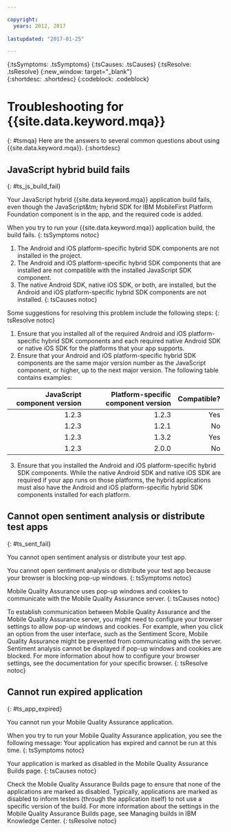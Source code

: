 ```yaml
---

copyright:
  years: 2012, 2017
  
lastupdated: "2017-01-25"  

---
```


{:tsSymptoms: .tsSymptoms} 
{:tsCauses: .tsCauses} 
{:tsResolve: .tsResolve} 
{:new_window: target="_blank"}  
{:shortdesc: .shortdesc}
{:codeblock: .codeblock} 



# Troubleshooting for {{site.data.keyword.mqa}} 
{: #tsmqa}
Here are the answers to several common questions about using {{site.data.keyword.mqa}}. 
{:shortdesc}

## JavaScript hybrid build fails
{: #ts_js_build_fail}

Your JavaScript hybrid {{site.data.keyword.mqa}} application build fails, even though the JavaScript&tm; hybrid SDK for IBM MobileFirst Platform Foundation component is in the app, and the required code is added.


When you try to run your {{site.data.keyword.mqa}} application build, the build fails. 
{: tsSymptoms notoc} 


1. The Android and iOS platform-specific hybrid SDK components are not installed in the project.
2. The Android and iOS platform-specific hybrid SDK components that are installed are not compatible with the installed JavaScript SDK component.
3. The native Android SDK, native iOS SDK, or both, are installed, but the Android and iOS platform-specific hybrid SDK components are not installed.
{: tsCauses notoc} 
 

Some suggestions for resolving this problem include the following steps:
{: tsResolve notoc}
  1.  Ensure that you installed all of the required Android and iOS platform-specific hybrid SDK components and each required native Android SDK or native iOS SDK for the platforms that your app supports. 
  2. Ensure that your Android and iOS platform-specific hybrid SDK components are the same major version number as the JavaScript component, or higher, up to the next major version. The following table contains examples:
  
| JavaScript component version | Platform-specific component version | Compatible? |
|---------: |------------: |------------: |
| 1.2.3 | 1.2.3 | Yes |
| 1.2.3 | 1.2.1 | No |
| 1.2.3 | 1.3.2 | Yes |
| 1.2.3 | 2.0.0 | No |

  3. Ensure that you installed the Android and iOS platform-specific hybrid SDK components. While the native Android SDK and native iOS SDK are required if your app runs on those platforms, the hybrid applications must also have the Android and iOS platform-specific hybrid SDK components installed for each platform.

  
## Cannot open sentiment analysis or distribute test apps
{: #ts_sent_fail}

You cannot open sentiment analysis or distribute your test app.

You cannot open sentiment analysis or distribute your test app because your browser is blocking pop-up windows.
{: tsSymptoms notoc} 

Mobile Quality Assurance uses pop-up windows and cookies to communicate with the Mobile Quality Assurance server.
{: tsCauses notoc}


To establish communication between Mobile Quality Assurance and the Mobile Quality Assurance server, you might need to configure your browser settings to allow pop-up windows and cookies. For example, when you click an option from the user interface, such as the Sentiment Score, Mobile Quality Assurance might be prevented from communicating with the server. Sentiment analysis cannot be displayed if pop-up windows and cookies are blocked. For more information about how to configure your browser settings, see the documentation for your specific browser. 
{: tsResolve notoc}


## Cannot run expired application
{: #ts_app_expired}

You cannot run your Mobile Quality Assurance application.

When you try to run your Mobile Quality Assurance application, you see the following message: Your application has expired and cannot be run at this time.
{: tsSymptoms notoc} 

Your application is marked as disabled in the Mobile Quality Assurance Builds page.
{: tsCauses notoc}


Check the Mobile Quality Assurance Builds page to ensure that none of the applications are marked as disabled. Typically, applications are marked as disabled to inform testers (through the application itself) to not use a specific version of the build. For more information about the settings in the Mobile Quality Assurance Builds page, see Managing builds in IBM Knowledge Center. 
{: tsResolve notoc}

